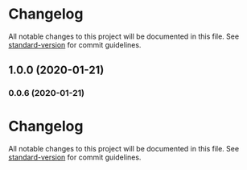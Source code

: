 # Changelog

All notable changes to this project will be documented in this file. See [standard-version](https://github.com/conventional-changelog/standard-version) for commit guidelines.

## 1.0.0 (2020-01-21)

### 0.0.6 (2020-01-21)

# Changelog

All notable changes to this project will be documented in this file. See [standard-version](https://github.com/conventional-changelog/standard-version) for commit guidelines.

